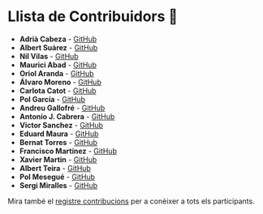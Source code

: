 # Llista de Contribuidors 🌟

- **Adrià Cabeza** - [GitHub](https://github.com/adriacabeza)
- **Albert Suàrez** - [GitHub](https://github.com/AlbertSuarez)
- **Nil Vilas** - [GitHub](https://github.com/NIL6NIL6)
- **Maurici Abad** - [GitHub](https://github.com/mauriciabad)
- **Oriol Aranda** - [GitHub](https://github.com/oriolaranda)
- **Álvaro Moreno** - [GitHub](https://github.com/hialvaro)
- **Carlota Catot** - [GitHub](https://github.com/carlotacb)
- **Pol García** - [GitHub](https://github.com/lop1498)
- **Andreu Gallofré** - [GitHub](https://github.com/atsuky)
- **Antonio J. Cabrera** - [GitHub](https://github.com/ajcabrera)
- **Victor Sanchez** - [GitHub](https://github.com/sanchyy)
- **Eduard Maura** - [GitHub](https://github.com/mapu77)
- **Bernat Torres** - [GitHub](https://github.com/bernatixer)
- **Francisco Martínez** - [GitHub](https://github.com/JnxF)
- **Xavier Martin** - [GitHub](https://github.com/xmartin46)
- **Albert Teira** - [GitHub](https://github.com/alteos98)
- **Pol Mesegué** - [GitHub](https://github.com/PolMesegue)
- **Sergi Miralles** - [GitHub](https://github.com/sergimn)

Mira també el [registre contribucions](https://github.com/RepoFIBtori/RepoFIBtori/graphs/contributors) per a conèixer a tots els participants.
